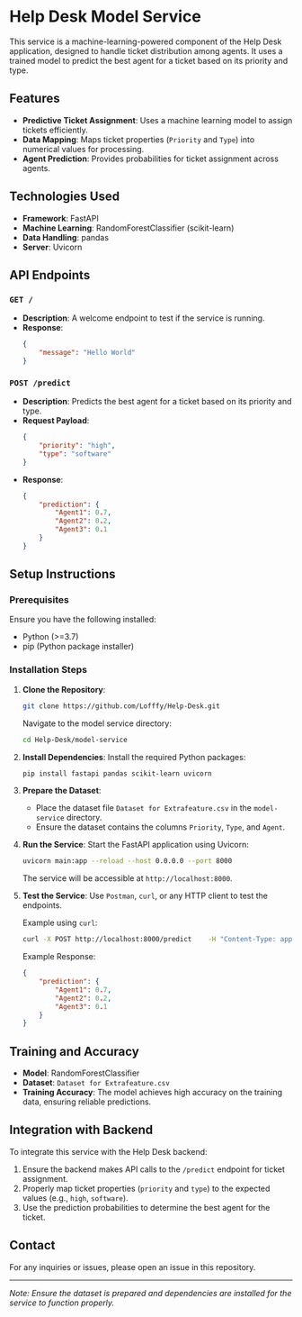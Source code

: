 
# Help Desk Model Service

This service is a machine-learning-powered component of the Help Desk application, designed to handle ticket distribution among agents. It uses a trained model to predict the best agent for a ticket based on its priority and type.

## Features

- **Predictive Ticket Assignment**: Uses a machine learning model to assign tickets efficiently.
- **Data Mapping**: Maps ticket properties (`Priority` and `Type`) into numerical values for processing.
- **Agent Prediction**: Provides probabilities for ticket assignment across agents.

## Technologies Used

- **Framework**: FastAPI
- **Machine Learning**: RandomForestClassifier (scikit-learn)
- **Data Handling**: pandas
- **Server**: Uvicorn

## API Endpoints

### `GET /`

- **Description**: A welcome endpoint to test if the service is running.
- **Response**:
  ```json
  {
      "message": "Hello World"
  }
  ```

### `POST /predict`

- **Description**: Predicts the best agent for a ticket based on its priority and type.
- **Request Payload**:
  ```json
  {
      "priority": "high",
      "type": "software"
  }
  ```
- **Response**:
  ```json
  {
      "prediction": {
          "Agent1": 0.7,
          "Agent2": 0.2,
          "Agent3": 0.1
      }
  }
  ```

## Setup Instructions

### Prerequisites

Ensure you have the following installed:

- Python (>=3.7)
- pip (Python package installer)

### Installation Steps

1. **Clone the Repository**:
   ```bash
   git clone https://github.com/Lofffy/Help-Desk.git
   ```
   Navigate to the model service directory:
   ```bash
   cd Help-Desk/model-service
   ```

2. **Install Dependencies**:
   Install the required Python packages:
   ```bash
   pip install fastapi pandas scikit-learn uvicorn
   ```

3. **Prepare the Dataset**:
   - Place the dataset file `Dataset for Extrafeature.csv` in the `model-service` directory.
   - Ensure the dataset contains the columns `Priority`, `Type`, and `Agent`.

4. **Run the Service**:
   Start the FastAPI application using Uvicorn:
   ```bash
   uvicorn main:app --reload --host 0.0.0.0 --port 8000
   ```
   The service will be accessible at `http://localhost:8000`.

5. **Test the Service**:
   Use `Postman`, `curl`, or any HTTP client to test the endpoints.

   Example using `curl`:
   ```bash
   curl -X POST http://localhost:8000/predict    -H "Content-Type: application/json"    -d '{"priority": "high", "type": "software"}'
   ```

   Example Response:
   ```json
   {
       "prediction": {
           "Agent1": 0.7,
           "Agent2": 0.2,
           "Agent3": 0.1
       }
   }
   ```

## Training and Accuracy

- **Model**: RandomForestClassifier
- **Dataset**: `Dataset for Extrafeature.csv`
- **Training Accuracy**: The model achieves high accuracy on the training data, ensuring reliable predictions.

## Integration with Backend

To integrate this service with the Help Desk backend:

1. Ensure the backend makes API calls to the `/predict` endpoint for ticket assignment.
2. Properly map ticket properties (`priority` and `type`) to the expected values (e.g., `high`, `software`).
3. Use the prediction probabilities to determine the best agent for the ticket.

## Contact

For any inquiries or issues, please open an issue in this repository.

---

*Note: Ensure the dataset is prepared and dependencies are installed for the service to function properly.*
